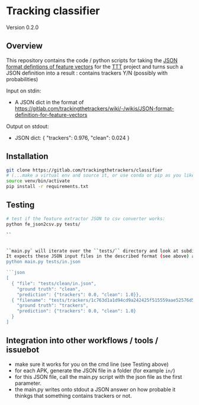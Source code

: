 # Tracking classifier

Version 0.2.0

## Overview

This repository contains the code / python scripts for taking the [JSON format defintions of feature vectors](https://gitlab.com/trackingthetrackers/wiki/-/wikis/JSON-format-definition-for-feature-vectors) for the [TTT](https://gitlab.com/trackingthetrackers/wiki) project and turns such a JSON definition 
into a result : contains trackers Y/N (possibly with probabilities)

Input on stdin:
  * A JSON dict in the format of https://gitlab.com/trackingthetrackers/wiki/-/wikis/JSON-format-definition-for-feature-vectors
  
Output on stdout: 
  * JSON dict: { "trackers": 0.976, "clean": 0.024 }
 
## Installation


```bash
git clone https://gitlab.com/trackingthetrackers/classifier
# (...make a virtual env and source it, or use conda or pip as you like. Example....)
source venv/bin/activate
pip install -r requirements.txt
```

## Testing

```bash
# test if the feature extractor JSON to csv converter works:
python fe_json2csv.py tests/

``


``main.py` will iterate over the ``tests/`` directory and look at subdirs "clean" and "trackers" and search for .json files in there.
It expects these JSON input files in the described format (see above) and produces an output of it's a tracker or not as a JSON array:
python main.py tests/in.json

```json
[
  { "file": "tests/clean/in.json", 
    "ground truth": "clean", 
    "prediction": {"trackers": 0.0, "clean": 1.0}}, 
  { "filename": "tests/trackers/1c763d1a1d94cd9a242425f515559aae52576d5e08ab069dfe82677cb15ddfba.json", 
    "ground truth": "trackers", 
    "prediction": {"trackers": 0.0, "clean": 1.0}
  }
]
```

## Integration into other workflows / tools / issuebot

  - make sure it works for you on the cmd line (see Testing above)
  - for each APK, generate the JSON file in a folder (for example ``in/``)
  - for this JSON file, call the main.py script with the json file as the first parameter.
  - the main.py writes onto stdout a JSON answer on how probable it thinkgs that something contains trackers or not.
